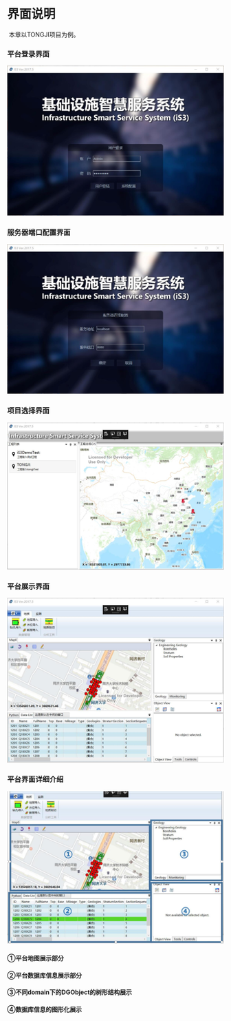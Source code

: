 # 界面说明



​	本章以TONGJI项目为例。

### 平台登录界面

<img src= "./img/step2.jpg"  width="600px"/>

### 服务器端口配置界面

<img src= "./img/step1.jpg"  width="600px"/>



### 项目选择界面

<img src= "./img/step3.jpg"  width="600px"/>



### 平台展示界面

<img src= "./img/step4.jpg"  width="600px"/>

### 平台界面详细介绍

<img src= "./img/step6.jpg"  width="600px"/>

#### 	①平台地图展示部分

#### 	②平台数据库信息展示部分

#### 	③不同domain下的DGObject的树形结构展示

#### 	④数据库信息的图形化展示



